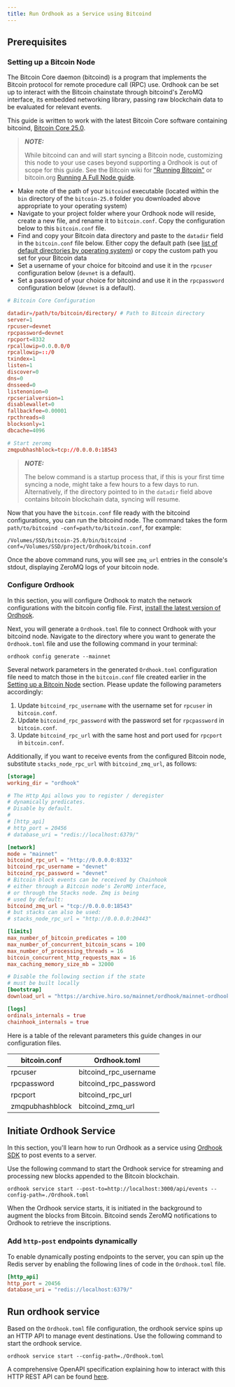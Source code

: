 ```yaml
---
title: Run Ordhook as a Service using Bitcoind
---
```


## Prerequisites

### Setting up a Bitcoin Node

The Bitcoin Core daemon (bitcoind) is a program that implements the Bitcoin protocol for remote procedure call (RPC) use. Ordhook can be set up to interact with the Bitcoin chainstate through bitcoind's ZeroMQ interface, its embedded networking library, passing raw blockchain data to be evaluated for relevant events.

This guide is written to work with the latest Bitcoin Core software containing bitcoind, [Bitcoin Core 25.0](https://bitcoincore.org/bin/bitcoin-core-25.0/).

> **_NOTE:_**
>
> While bitcoind can and will start syncing a Bitcoin node, customizing this node to your use cases beyond supporting a Ordhook is out of scope for this guide. See the Bitcoin wiki for ["Running Bitcoin"](https://en.bitcoin.it/wiki/Running_Bitcoin) or bitcoin.org [Running A Full Node guide](https://bitcoin.org/en/full-node).

- Make note of the path of your `bitcoind` executable (located within the `bin` directory of the `bitcoin-25.0` folder you downloaded above appropriate to your operating system)
- Navigate to your project folder where your Ordhook node will reside, create a new file, and rename it to `bitcoin.conf`. Copy the configuration below to this `bitcoin.conf` file.
- Find and copy your Bitcoin data directory and paste to the `datadir` field in the `bitcoin.conf` file below. Either copy the default path (see [list of default directories by operating system](https://en.bitcoin.it/wiki/Data_directory)) or copy the custom path you set for your Bitcoin data
- Set a username of your choice for bitcoind and use it in the `rpcuser` configuration below (`devnet` is a default).
- Set a password of your choice for bitcoind and use it in the `rpcpassword` configuration below (`devnet` is a default).

```conf
# Bitcoin Core Configuration

datadir=/path/to/bitcoin/directory/ # Path to Bitcoin directory
server=1
rpcuser=devnet
rpcpassword=devnet
rpcport=8332
rpcallowip=0.0.0.0/0
rpcallowip=::/0
txindex=1
listen=1
discover=0
dns=0
dnsseed=0
listenonion=0
rpcserialversion=1
disablewallet=0
fallbackfee=0.00001
rpcthreads=8
blocksonly=1
dbcache=4096

# Start zeromq
zmqpubhashblock=tcp://0.0.0.0:18543
```

> **_NOTE:_**
>
> The below command is a startup process that, if this is your first time syncing a node, might take a few hours to a few days to run. Alternatively, if the directory pointed to in the `datadir` field above contains bitcoin blockchain data, syncing will resume.

Now that you have the `bitcoin.conf` file ready with the bitcoind configurations, you can run the bitcoind node. The command takes the form `path/to/bitcoind -conf=path/to/bitcoin.conf`, for example:

```console
/Volumes/SSD/bitcoin-25.0/bin/bitcoind -conf=/Volumes/SSD/project/Ordhook/bitcoin.conf
```

Once the above command runs, you will see `zmq_url` entries in the console's stdout, displaying ZeroMQ logs of your bitcoin node.

### Configure Ordhook

In this section, you will configure Ordhook to match the network configurations with the bitcoin config file. First, [install the latest version of Ordhook](../getting-started.md#installing-ordhook).

Next, you will generate a `Ordhook.toml` file to connect Ordhook with your bitcoind node. Navigate to the directory where you want to generate the `Ordhook.toml` file and use the following command in your terminal:

```console
ordhook config generate --mainnet
```

Several network parameters in the generated `Ordhook.toml` configuration file need to match those in the `bitcoin.conf` file created earlier in the [Setting up a Bitcoin Node](#setting-up-a-bitcoin-node) section. Please update the following parameters accordingly:

1. Update `bitcoind_rpc_username` with the username set for `rpcuser` in `bitcoin.conf`.
2. Update `bitcoind_rpc_password` with the password set for `rpcpassword` in `bitcoin.conf`.
3. Update `bitcoind_rpc_url` with the same host and port used for `rpcport` in `bitcoin.conf`.

Additionally, if you want to receive events from the configured Bitcoin node, substitute `stacks_node_rpc_url` with `bitcoind_zmq_url`, as follows:

```toml
[storage]
working_dir = "ordhook"

# The Http Api allows you to register / deregister
# dynamically predicates.
# Disable by default.
#
# [http_api]
# http_port = 20456
# database_uri = "redis://localhost:6379/"

[network]
mode = "mainnet"
bitcoind_rpc_url = "http://0.0.0.0:8332"
bitcoind_rpc_username = "devnet"
bitcoind_rpc_password = "devnet"
# Bitcoin block events can be received by Chainhook
# either through a Bitcoin node's ZeroMQ interface,
# or through the Stacks node. Zmq is being
# used by default:
bitcoind_zmq_url = "tcp://0.0.0.0:18543"
# but stacks can also be used:
# stacks_node_rpc_url = "http://0.0.0.0:20443"

[limits]
max_number_of_bitcoin_predicates = 100
max_number_of_concurrent_bitcoin_scans = 100
max_number_of_processing_threads = 16
bitcoin_concurrent_http_requests_max = 16
max_caching_memory_size_mb = 32000

# Disable the following section if the state
# must be built locally
[bootstrap]
download_url = "https://archive.hiro.so/mainnet/ordhook/mainnet-ordhook-sqlite-latest"

[logs]
ordinals_internals = true
chainhook_internals = true
```

Here is a table of the relevant parameters this guide changes in our configuration files.

| bitcoin.conf    | Ordhook.toml          |
| --------------- | --------------------- |
| rpcuser         | bitcoind_rpc_username |
| rpcpassword     | bitcoind_rpc_password |
| rpcport         | bitcoind_rpc_url      |
| zmqpubhashblock | bitcoind_zmq_url      |

## Initiate Ordhook Service

In this section, you'll learn how to run Ordhook as a service using [Ordhook SDK](https://github.com/hirosystems/ordhook/tree/develop/components/ordhook-sdk-js) to post events to a server.

Use the following command to start the Ordhook service for streaming and processing new blocks appended to the Bitcoin blockchain.

`ordhook service start --post-to=http://localhost:3000/api/events --config-path=./Ordhook.toml`

When the Ordhook service starts, it is initiated in the background to augment the blocks from Bitcoin. Bitcoind sends ZeroMQ notifications to Ordhook to retrieve the inscriptions.

### Add `http-post` endpoints dynamically

To enable dynamically posting endpoints to the server, you can spin up the Redis server by enabling the following lines of code in the `Ordhook.toml` file.

```toml
[http_api]
http_port = 20456
database_uri = "redis://localhost:6379/"
```

## Run ordhook service

Based on the `Ordhook.toml` file configuration, the ordhook service spins up an HTTP API to manage event destinations. Use the following command to start the ordhook service.

`ordhook service start --config-path=./Ordhook.toml`

A comprehensive OpenAPI specification explaining how to interact with this HTTP REST API can be found [here](https://github.com/hirosystems/ordhook/blob/develop/docs/ordhook-openapi.json).
